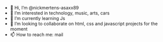 - 👋 Hi, I’m @nickmertens-asaxx89
- 👀 I’m interested in technology, music, arts, cars
- 🌱 I’m currently learning Js
- 💞️ I’m looking to collaborate on html, css and javascript projects for the moment
- 📫 How to reach me: mail

<!---
nickmertens-asaxx89/nickmertens-asaxx89 is a ✨ special ✨ repository because its `README.md` (this file) appears on your GitHub profile.
You can click the Preview link to take a look at your changes.
--->
